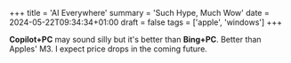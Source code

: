 +++
title = 'AI Everywhere'
summary = 'Such Hype, Much Wow'
date = 2024-05-22T09:34:34+01:00
draft = false
tags = ['apple', 'windows']
+++

**Copilot+PC** may sound silly but it's better than **Bing+PC**.
Better than Apples' M3. I expect price drops in the coming future.
